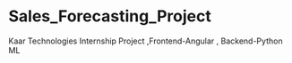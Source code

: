 # Sales_Forecasting_Project
Kaar Technologies Internship Project ,Frontend-Angular , Backend-Python ML
